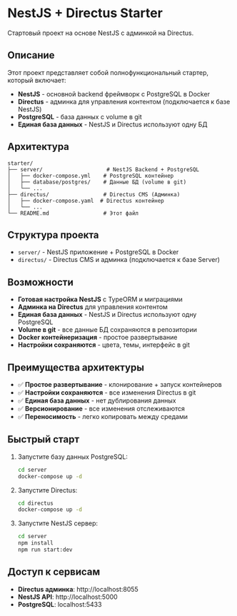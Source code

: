 # NestJS + Directus Starter

Стартовый проект на основе NestJS с админкой на Directus.

## Описание

Этот проект представляет собой полнофункциональный стартер, который включает:

- **NestJS** - основной backend фреймворк с PostgreSQL в Docker
- **Directus** - админка для управления контентом (подключается к базе NestJS)
- **PostgreSQL** - база данных с volume в git
- **Единая база данных** - NestJS и Directus используют одну БД

## Архитектура

```
starter/
├── server/                    # NestJS Backend + PostgreSQL
│   ├── docker-compose.yml    # PostgreSQL контейнер
│   ├── database/postgres/    # Данные БД (volume в git)
│   └── ...
├── directus/                 # Directus CMS (Админка)
│   ├── docker-compose.yaml  # Directus контейнер
│   └── ...
└── README.md                 # Этот файл
```

## Структура проекта

- `server/` - NestJS приложение + PostgreSQL в Docker
- `directus/` - Directus CMS и админка (подключается к базе Server)

## Возможности

- **Готовая настройка NestJS** с TypeORM и миграциями
- **Админка на Directus** для управления контентом
- **Единая база данных** - NestJS и Directus используют одну PostgreSQL
- **Volume в git** - все данные БД сохраняются в репозитории
- **Docker контейнеризация** - простое развертывание
- **Настройки сохраняются** - цвета, темы, интерфейс в git

## Преимущества архитектуры

- ✅ **Простое развертывание** - клонирование + запуск контейнеров
- ✅ **Настройки сохраняются** - все изменения Directus в git
- ✅ **Единая база данных** - нет дублирования данных
- ✅ **Версионирование** - все изменения отслеживаются
- ✅ **Переносимость** - легко копировать между средами

## Быстрый старт

1. Запустите базу данных PostgreSQL:
   ```bash
   cd server
   docker-compose up -d
   ```

2. Запустите Directus:
   ```bash
   cd directus
   docker-compose up -d
   ```

3. Запустите NestJS сервер:
   ```bash
   cd server
   npm install
   npm run start:dev
   ```

## Доступ к сервисам

- **Directus админка**: http://localhost:8055
- **NestJS API**: http://localhost:5000
- **PostgreSQL**: localhost:5433

